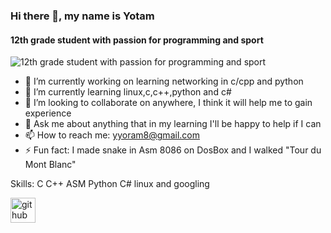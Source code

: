 ### Hi there 👋, my name is Yotam
#### 12th grade student with passion for programming and sport
![12th grade student with passion for programming and sport](https://www.linkpicture.com/q/2020-12-17_17-53.png)

- 🔭 I’m currently working on learning networking in c/cpp and python
- 🌱 I’m currently learning linux,c,c++,python and c#
- 👯 I’m looking to collaborate on anywhere, I think it will help me to gain experience 
- 💬 Ask me about anything that in my learning I'll be happy to help if I can
- 📫 How to reach me: yyoram8@gmail.com
- ⚡ Fun fact: I made snake in Asm 8086 on DosBox and I walked "Tour du Mont Blanc"


Skills: C C++ ASM Python C# linux and googling



[<img src='https://cdn.jsdelivr.net/npm/simple-icons@3.0.1/icons/github.svg' alt='github' height='40'>](https://github.com/yotam5)  

